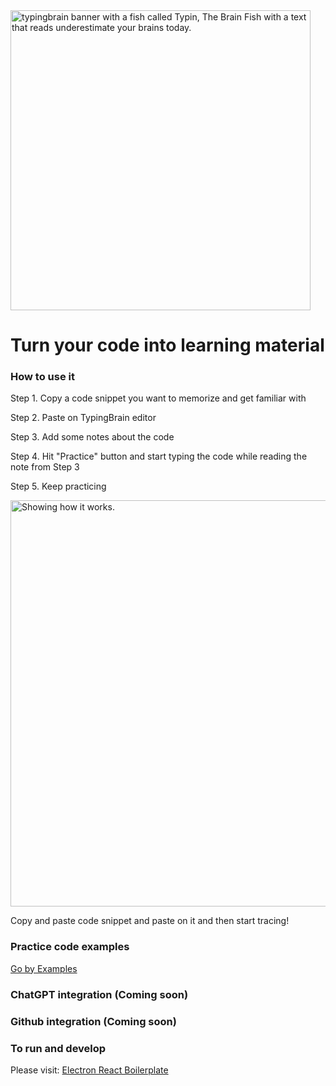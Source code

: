 
<img src="https://user-images.githubusercontent.com/4682613/221384204-7ad4aa02-ebea-4600-9163-eee724ea55de.jpg" width="480px" alt="typingbrain banner with a fish called Typin, The Brain Fish with a text that reads underestimate your brains today." />

# Turn your code into learning material

### How to use it

Step 1. Copy a code snippet you want to memorize and get familiar with

Step 2. Paste on TypingBrain editor

Step 3. Add some notes about the code

Step 4. Hit "Practice" button and start typing the code while reading the note from Step 3

Step 5. Keep practicing


<img src="https://user-images.githubusercontent.com/4682613/222878894-a578ab57-de5b-48ac-910e-ef84b4ad1c95.gif" width="650px" alt="Showing how it works." />

Copy and paste code snippet and paste on it and then start tracing!

### Practice code examples
[Go by Examples](https://github.com/mmcgrana/gobyexample/tree/master/examples)


### ChatGPT integration (Coming soon)
### Github integration (Coming soon)


### To run and develop

Please visit: [Electron React Boilerplate](https://github.com/electron-react-boilerplate/electron-react-boilerplate)



